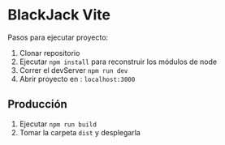 # BlackJack Vite

Pasos para ejecutar proyecto:

1. Clonar repositorio
2. Ejecutar ```npm install``` para reconstruir los módulos de node
3. Correr el devServer ```npm run dev```
4. Abrir proyecto en : ```localhost:3000```

## Producción

1. Ejecutar ```npm run build```
2. Tomar la carpeta ```dist``` y desplegarla